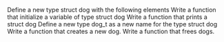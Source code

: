 Define a new type struct dog with the following elements
Write a function that initialize a variable of type struct dog
Write a function that prints a struct dog
Define a new type dog_t as a new name for the type struct dog
Write a function that creates a new dog.
Write a function that frees dogs.
